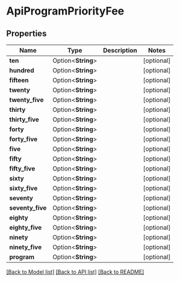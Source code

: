 # ApiProgramPriorityFee

## Properties

Name | Type | Description | Notes
------------ | ------------- | ------------- | -------------
**ten** | Option<**String**> |  | [optional]
**hundred** | Option<**String**> |  | [optional]
**fifteen** | Option<**String**> |  | [optional]
**twenty** | Option<**String**> |  | [optional]
**twenty_five** | Option<**String**> |  | [optional]
**thirty** | Option<**String**> |  | [optional]
**thirty_five** | Option<**String**> |  | [optional]
**forty** | Option<**String**> |  | [optional]
**forty_five** | Option<**String**> |  | [optional]
**five** | Option<**String**> |  | [optional]
**fifty** | Option<**String**> |  | [optional]
**fifty_five** | Option<**String**> |  | [optional]
**sixty** | Option<**String**> |  | [optional]
**sixty_five** | Option<**String**> |  | [optional]
**seventy** | Option<**String**> |  | [optional]
**seventy_five** | Option<**String**> |  | [optional]
**eighty** | Option<**String**> |  | [optional]
**eighty_five** | Option<**String**> |  | [optional]
**ninety** | Option<**String**> |  | [optional]
**ninety_five** | Option<**String**> |  | [optional]
**program** | Option<**String**> |  | [optional]

[[Back to Model list]](../README.md#documentation-for-models) [[Back to API list]](../README.md#documentation-for-api-endpoints) [[Back to README]](../README.md)


